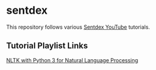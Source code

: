 # sentdex

This repository follows various [Sentdex YouTube](https://www.youtube.com/c/sentdex) tutorials.

## Tutorial Playlist Links

[NLTK with Python 3 for Natural Language Processing](https://www.youtube.com/playlist?list=PLQVvvaa0QuDf2JswnfiGkliBInZnIC4HL)
